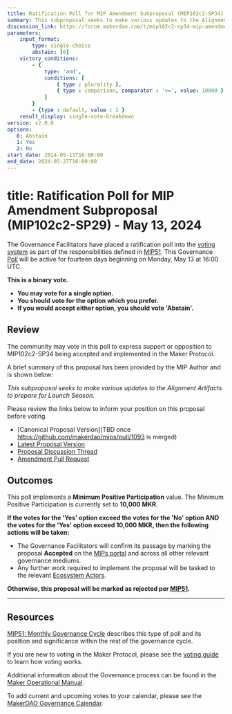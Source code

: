 ```yaml
---
title: Ratification Poll for MIP Amendment Subproposal (MIP102c2-SP34) - May 13, 2024
summary: This subproposal seeks to make various updates to the Alignment Artifacts to prepare for Launch Season.
discussion_link: https://forum.makerdao.com/t/mip102c2-sp34-mip-amendment-subproposal/23971
parameters:
    input_format:
        type: single-choice
        abstain: [0]
    victory_conditions:
        - {
            type: 'and',
            conditions: [
                { type : plurality },
                { type : comparison, comparator : '>=', value: 10000 }
            ]
        }
        - {type : default, value : 2 }
    result_display: single-vote-breakdown
version: v2.0.0
options:
   0: Abstain
   1: Yes
   2: No
start_date: 2024-05-13T16:00:00
end_date: 2024-05-27T16:00:00
---
```

# title: Ratification Poll for MIP Amendment Subproposal (MIP102c2-SP29) - May 13, 2024

The Governance Facilitators have placed a ratification poll into the [voting system](https://vote.makerdao.com/polling) as part of the responsibilities defined in [MIP51](https://mips.makerdao.com/mips/details/MIP51). This Governance [Poll](https://manual.makerdao.com/governance/governance-cycle/weekly-governance-cycle#weekly-governance-cycle-definitions-mip16c1) will be active for fourteen days beginning on Monday, May 13 at 16:00 UTC.

**This is a binary vote.**
- **You may vote for a single option.**
- **You should vote for the option which you prefer.**
- **If you would accept either option, you should vote 'Abstain'.**

## Review

The community may vote in this poll to express support or opposition to MIP102c2-SP34 being accepted and implemented in the Maker Protocol.

A brief summary of this proposal has been provided by the MIP Author and is shown below:

*This subproposal seeks to make various updates to the Alignment Artifacts to prepare for Launch Season.*

Please review the links below to inform your position on this proposal before voting.
* [Canonical Proposal Version](TBD once https://github.com/makerdao/mips/pull/1093 is merged)
* [Latest Proposal Version](https://mips.makerdao.com/mips/details/MIP102c2SP34)
* [Proposal Discussion Thread](https://forum.makerdao.com/t/mip102c2-sp34-mip-amendment-subproposal/23971)
* [Amendment Pull Request](https://github.com/makerdao/mips/pull/1100)

## Outcomes

This poll implements a **Minimum Positive Participation** value. The Minimum Positive Participation is currently set to **10,000 MKR**.

**If the votes for the 'Yes' option exceed the votes for the 'No' option AND the votes for the 'Yes' option exceed 10,000 MKR, then the following actions will be taken:**
* The Governance Facilitators will confirm its passage by marking the proposal **Accepted** on the [MIPs portal](https://mips.makerdao.com/mips/list) and across all other relevant governance mediums.
* Any further work required to implement the proposal will be tasked to the relevant [Ecosystem Actors](https://mips.makerdao.com/mips/details/MIP101#7-professional-actors).

**Otherwise, this proposal will be marked as rejected per [MIP51](https://mips.makerdao.com/mips/details/MIP51#mip51c2-ratification-poll).**

---

## Resources

[MIP51: Monthly Governance Cycle](https://mips.makerdao.com/mips/details/MIP51) describes this type of poll and its position and significance within the rest of the governance cycle.

If you are new to voting in the Maker Protocol, please see the [voting guide](https://manual.makerdao.com/governance/voting-in-makerdao/on-chain-governance) to learn how voting works.

Additional information about the Governance process can be found in the [Maker Operational Manual](https://manual.makerdao.com).

To add current and upcoming votes to your calendar, please see the [MakerDAO Governance Calendar](https://manual.makerdao.com/makerdao/calendars/governance-calendar).
